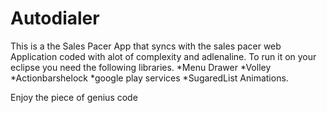 Autodialer
==========


This is a the Sales Pacer App that syncs with the sales pacer web Application coded with alot of complexity and adlenaline.
To run it on your eclipse you need the following libraries.
*Menu Drawer
*Volley
*Actionbarshelock
*google play services
*SugaredList Animations.

Enjoy the piece of genius code
